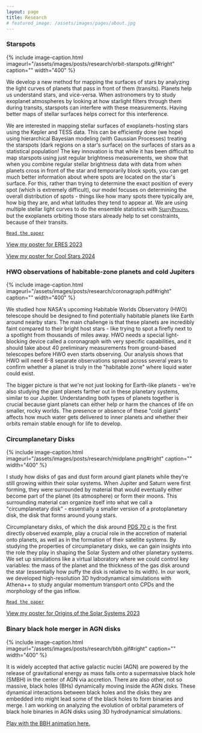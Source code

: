 ```yaml
---
layout: page
title: Research
# featured_image: /assets/images/pages/about.jpg
---
```

<script>
  $(document).ready(function() {
  setTimeout(function() { $("#preloader").fadeOut(1500); }, 100)
});
</script>
<!-- >## <span style="font-family:Caveat;">Current Projects</span> -->

### Starspots 
{% include image-caption.html imageurl="/assets/images/posts/research/orbit-starspots.gif#right" caption="" width="400" %}

We develop a new method for mapping the surfaces of stars by analyzing the light curves of planets that pass in front of them (transits). Planets help us understand stars, and vice-versa. When astronomers try to study exoplanet atmospheres by looking at how starlight filters through them during transits, starspots can interfere with these measurements. Having better maps of stellar surfaces helps correct for this interference.

We are interested in mapping stellar surfaces of exoplanets-hosting stars using the Kepler and TESS data. This can be efficiently done (we hope) using hierarchical Bayesian modeling (with Gaussian Processes) treating the starspots (dark regions on a star's surface) on the surfaces of stars as a statistical population! The key innovation is that while it has been difficult to map starspots using just regular brightness measurements, we show that when you combine regular stellar brightness data with data from when planets cross in front of the star and temporarily block spots, you can get much better information about where spots are located on the star's surface. For this, rather than trying to determine the exact position of every spot (which is extremely difficult), our model focuses on determining the overall distribution of spots - things like how many spots there typically are, how big they are, and what latitudes they tend to appear at. We are using multiple stellar light curves to do the ensemble statistics with [<span style="font-family:American Typewriter;">StarryProcess</span>](https://starry-process.readthedocs.io/en/latest/), but the exoplanets orbiting those stars already help to set constraints, because of their transits.

[`Read the paper`](https://ui.adsabs.harvard.edu/abs/2025arXiv250421852S/abstract)

<a href="/posters/ERES-poster-print.pdf" target="_blank">View my poster for ERES 2023</a>

<a href="/posters/CoolStarsPoster.pdf" target="_blank">View my poster for Cool Stars 2024</a>

### HWO observations of habitable-zone planets and cold Jupiters
{% include image-caption.html imageurl="/assets/images/posts/research/coronagraph.pdf#right" caption="" width="400" %}

We studied how NASA's upcoming Habitable Worlds Observatory (HWO) telescope should be designed to find potentially habitable planets like Earth around nearby stars. The main challenge is that these planets are incredibly faint compared to their bright host stars - like trying to spot a firefly next to a spotlight from thousands of miles away. HWO needs a special light-blocking device called a coronagraph with very specific capabilities, and it should take about 40 preliminary measurements from ground-based telescopes before HWO even starts observing. Our analysis shows that HWO will need 6-8 separate observations spread across several years to confirm whether a planet is truly in the "habitable zone" where liquid water could exist.

The bigger picture is that we're not just looking for Earth-like planets - we're also studying the giant planets farther out in these planetary systems, similar to our Jupiter. Understanding both types of planets together is crucial because giant planets can either help or harm the chances of life on smaller, rocky worlds. The presence or absence of these "cold giants" affects how much water gets delivered to inner planets and whether their orbits remain stable enough for life to develop. 

### Circumplanetary Disks
{% include image-caption.html imageurl="/assets/images/posts/research/midplane.png#right" caption="" width="400" %}

I study how disks of gas and dust form around giant planets while they're still growing within their solar systems. When Jupiter and Saturn were first forming, they were surrounded by material that would eventually either become part of the planet (its atmosphere) or form their moons. This surrounding material can organize itself into what we call a "circumplanetary disk" - essentially a smaller version of a protoplanetary disk, the disk that forms around young stars.

Circumplanetary disks, of which the disk around [PDS 70 c](https://science.nasa.gov/exoplanet-catalog/pds-70-c/) is the first directly observed example, play a crucial role in the accretion of material onto planets, as well as in the formation of their satellite systems. By studying the properties of circumplanetary disks, we can gain insights into the role they play in shaping the Solar System and other planetary systems. We set up simulations like a virtual laboratory where we could control key variables: the mass of the planet and the thickness of the gas disk around the star (essentially how puffy the disk is relative to its width). In our work, we developed high-resolution 3D hydrodynamical simulations with Athena++ to study angular momentum transport onto CPDs and the morphology of the gas inflow. 

[`Read the paper`](https://ui.adsabs.harvard.edu/abs/2024arXiv241014896S/abstract)

<a href="/posters/Origins-poster-print.pdf" target="_blank">View my poster for Origins of the Solar Systems 2023</a>

<!-- ### <span style="font-family:Andale Mono;">Stellar spots of HAT-P-11</span> -->

<!-- ### <span style="font-family:Andale Mono;">Binary black hole merger in AGN disks</span> -->
### Binary black hole merger in AGN disks
{% include image-caption.html imageurl="/assets/images/posts/research/bbh.gif#right" caption="" width="400" %}

It is widely accepted that active galactic nuclei (AGN) are powered by the release of gravitational energy as mass falls onto a supermassive black hole (SMBH) in the center of AGN via accretion. There are also other, not so massive, black holes (BHs) dynamically moving inside the AGN disks. These dynamical interactions between black holes and the disks they are embedded into might lead some of the black holes to form binaries and merge. I am working on analyzing the evolution of orbital parameters of black hole binaries in AGN disks using 3D hydrodynamical simulations. 

<a href="https://lavinia.as.arizona.edu/~rixin/forCL/BBHdisk_SabinaSetup_animation.html" target="_blank">Play with the BBH animation here.</a>

<!-- ### <span style="font-family:Andale Mono;">Migration of planets in protoplanetary disks</span> -->
<!-- ### Migration of planets in protoplanetary disks
{% include image-caption.html imageurl="/assets/images/posts/research/den_smr3.png#right" caption="" width="400" %}

Planetary systems are dynamic places. As the planet's tidal force exerts a torque on the disk, the back-reaction from the disk also torques the planet, causing it to migrate. In this project, we are concerned about Type I migration - the migration of low-mass planets. Particularly, we aim to investigate the migration due to thermal torques, considering the planet as a luminous object extracting thermal energy on the disk.
This work is conducted under the supervision of [Professor Phil Armitage](http://www.astro.sunysb.edu/parmitage/) (Stony Brook/CCA) and [Dr. Yan-Fei Jiang](https://jiangyanfei1986.wixsite.com/yanfei-homepage/home) (CCA). -->

<!-- >## <span style="font-family:Caveat;">Past Projects</span> -->

<!-- ### <span style="font-family:Andale Mono;">Black Hole Mimickers</span> -->
<!-- ### Black Hole Mimickers
{% include image-caption.html imageurl="/assets/images/posts/research/bhmims.jpg#right" caption="" width="100" %}

We investigated the properties of particle collisions in the vicinity of compact objects that deviate from the usual black hole solutions of general relativity. We assumed static axisymmetric spacetimes where the spherical symmetry is broken by the presence of some quadrupole. As test metrics, we used two well-known Weyl solutions, the Erez-Rosen and the Zipoy-Voorhees solution. We calculated the center of mass energy for particle collisions that take place at the ISCO and find it to depend on the deformation parameters. We also investigated the "near-horizon" collisions and find that the behavior deviates from that of Schwarzschild, particularly in the case of prolate deformations. This work was done under the supervision of [Professor Daniele Malafarina](https://ssh.nu.edu.kz/faculty/daniele-malafarina-phd/) at Nazarbayev University.

[`Read the paper`](https://arxiv.org/pdf/2009.12839.pdf) -->

<!-- ### <span style="font-family:Andale Mono;">Star Formation</span> -->
<!-- ### Star Formation
{% include image-caption.html imageurl="/assets/images/posts/research/skeleton_RHT_NH.png#right" caption="" %}

We analyzed the relative orientation of the magnetic field structure in Monoceros OB1 region, which is important for the understanding of how the magnetic field affects the evolution of the interstellar medium and the formation of stars. I used Rolling Hough Transform to run the detection algorithms for data from Planck and Herschel telescopes. The purpose of the technique is to find imperfect instances of objects within a certain class of shapes by a voting procedure. In this work, Hough transform was concerned with the identification of lines in the image. To analyze the direction of the filaments, I reconfigured the intensity map making it "skeleton"-structured. Because the "skeleton" is a sequence of points, it helped to find a clear point of branching of the filaments by the "neighboring method". This work was conducted under [Dr. Dana Alina](https://ssh.nu.edu.kz/faculty/dana-alina-phd/) and [Professor Ernazar Abdikamalov](https://ernazarabdikamalov.wordpress.com) at Nazarbayev University. 

[`Read the paper`](https://arxiv.org/pdf/2007.15344.pdf) -->